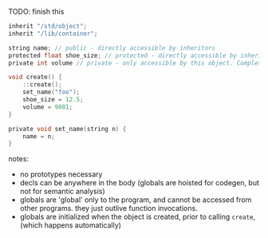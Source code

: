 TODO: finish this

```c
inherit "/std/object";
inherit "/lib/container";

string name; // public - directly accessible by inheritors
protected float shoe_size; // protected - directly accessible by inheritors
private int volume // private - only accessible by this object. Completely invisible to inheritors.

void create() {
    ::create();
    set_name("foo");
    shoe_size = 12.5;
    volume = 9001;
}

private void set_name(string n) {
    name = n;
}
```

notes:

- no prototypes necessary
- decls can be anywhere in the body (globals are hoisted for codegen, but not for semantic analysis)
- globals are 'global' only to the program, and cannot be accessed from other programs. they just outlive function invocations.
- globals are initialized when the object is created, prior to calling `create`, (which happens automatically)